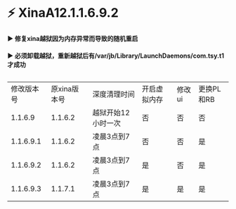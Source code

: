 # ⚡ XinaA12.1.1.6.9.2  

#### ▶️ 修复xina越狱因为内存异常而导致的随机重启  

#### ▶️ 必须卸载越狱，重新越狱后有/var/jb/Library/LaunchDaemons/com.tsy.t1才成功    
  
##  
<table>
  <tr>
    <td>修改版本号</td>
    <td>原xina版本号</td>
    <td>深度清理时间</td>
    <td>开启虚拟内存</td>
    <td>修改ui</td>
    <td>更换PL和RB</td>
  </tr>
  <tr>
    <td>1.1.6.9</td>
    <td>1.1.6.2</td>
    <td>越狱开始12小时一次</td>
    <td>否</td>
    <td>否</td>
    <td>否</td>
  </tr>
    <tr>
    <td>1.1.6.9.1</td>
    <td>1.1.6.2</td>
    <td>凌晨3点到7点</td>
    <td>否</td>
    <td>否</td>
    <td>是</td>
  </tr>
    <td>1.1.6.9.2</td>
    <td>1.1.6.2</td>
    <td>凌晨3点到7点</td>
    <td>是</td>
    <td>否</td>
    <td>是</td>
  </tr>
    </tr>
    <td>1.1.6.9.3</td>
    <td>1.1.7.1</td>
    <td>凌晨3点到7点</td>
    <td>是</td>
    <td>是</td>
    <td>是</td>
  </tr>
</table>
